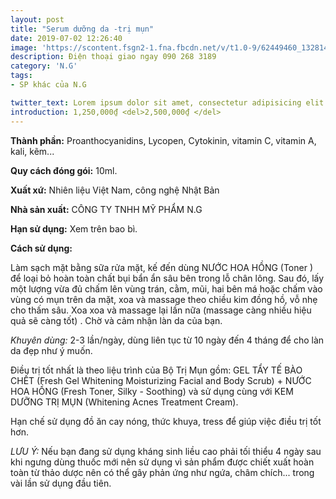 ```yaml
---
layout: post
title: "Serum dưỡng da -trị mụn"
date: 2019-07-02 12:26:40
image: 'https://scontent.fsgn2-1.fna.fbcdn.net/v/t1.0-9/62449460_1328144544006314_3267025100574031872_n.jpg?_nc_cat=107&_nc_oc=AQmuBQnTF1nisO9kcjEiTw31zguJFbzlcNF1nLtRdAtbb1S6ZdKQegi5GhvS-_zzt44&_nc_ht=scontent.fsgn2-1.fna&oh=b218377aec89279e62968c455ff75f6f&oe=5DB7B8FE'
description: Điện thoại giao ngay 090 268 3189
category: 'N.G'
tags:
- SP khác của N.G

twitter_text: Lorem ipsum dolor sit amet, consectetur adipisicing elit.
introduction: 1,250,000₫ <del>2,500,000₫ </del>
---
```


**Thành phần:** Proanthocyanidins, Lycopen, Cytokinin, vitamin C, vitamin A, kali, kẽm... 

**Quy cách đóng gói:** 10ml.

**Xuất xứ:** Nhiên liệu Việt Nam, công nghệ Nhật Bản

**Nhà sản xuất:** CÔNG TY TNHH MỸ PHẨM N.G 

**Hạn sử dụng:** Xem trên bao bì.

**Cách sử dụng:**

Làm sạch mặt bằng sữa rửa mặt, kế đến dùng NƯỚC HOA HỒNG (Toner ) để loại bỏ hoàn toàn chất bụi bẩn ẩn sâu bên trong lỗ chân lông. Sau đó, lấy một lượng vừa đủ chấm lên vùng trán, cằm, mũi, hai bên má hoặc chấm vào vùng có mụn trên da mặt, xoa và massage theo chiều kim đồng hồ, vỗ nhẹ cho thấm sâu. Xoa xoa và massage lại lần nữa (massage càng nhiều hiệu quả sẽ càng tốt) . Chờ và cảm nhận làn da của bạn.

*Khuyên dùng:* 2-3 lần/ngày, dùng liên tục từ 10 ngày đến 4 tháng để cho làn da đẹp như ý muốn.

Điều trị tốt nhất là theo liệu trình của Bộ Trị Mụn gồm: GEL TẨY TẾ BÀO CHẾT (Fresh Gel Whitening Moisturizing Facial and Body Scrub) + NƯỚC HOA HỒNG (Fresh Toner, Silky -  Soothing) và sử dụng cùng với KEM DƯỠNG TRỊ MỤN (Whitening Acnes Treatment Cream).

Hạn chế sử dụng đồ ăn cay nóng, thức khuya, tress để giúp việc điều trị tốt hơn. 

*LƯU Ý:* Nếu bạn đang sử dụng kháng sinh liều cao phải tối thiểu 4 ngày sau khi ngưng dùng thuốc mới nên sử dụng vì sản phẩm được chiết xuất hoàn toàn từ thảo dược nên có thể gây phản ứng như ngứa, châm chích... trong vài lần sử dụng đầu tiên.